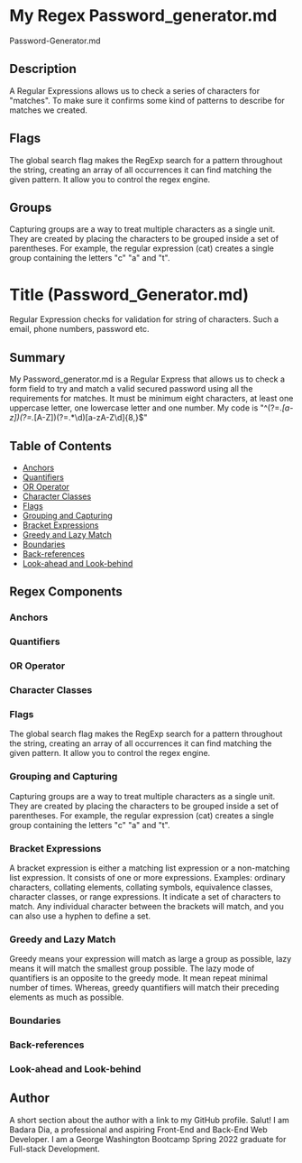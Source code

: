 # My Regex Password_generator.md
Password-Generator.md

## Description
A Regular Expressions allows us to check a series of characters for "matches". To make sure it confirms some kind of patterns to describe for matches we created.

## Flags

The global search flag makes the RegExp search for a pattern throughout the string, creating an array of all occurrences it can find matching the given pattern. It allow you to control the regex engine.


## Groups

Capturing groups are a way to treat multiple characters as a single unit. They are created by placing the characters to be grouped inside a set of parentheses. For example, the regular expression (cat) creates a single group containing the letters "c" "a" and "t".


# Title (Password_Generator.md)

Regular Expression checks for validation for string of characters. Such a email, phone numbers, password etc. 


## Summary

My Password_generator.md is a Regular Express that allows us to check a form field to try and match a valid secured password using all the requirements for matches. It must be minimum eight characters, at least one uppercase letter, one lowercase letter and one number. 
My code is "^(?=.*[a-z])(?=.*[A-Z])(?=.*\d)[a-zA-Z\d]{8,}$"


## Table of Contents

- [Anchors](#anchors)
- [Quantifiers](#quantifiers)
- [OR Operator](#or-operator)
- [Character Classes](#character-classes)
- [Flags](#flags)
- [Grouping and Capturing](#grouping-and-capturing)
- [Bracket Expressions](#bracket-expressions)
- [Greedy and Lazy Match](#greedy-and-lazy-match)
- [Boundaries](#boundaries)
- [Back-references](#back-references)
- [Look-ahead and Look-behind](#look-ahead-and-look-behind)


## Regex Components

### Anchors

### Quantifiers

### OR Operator

### Character Classes

### Flags

The global search flag makes the RegExp search for a pattern throughout the string, creating an array of all occurrences it can find matching the given pattern. It allow you to control the regex engine.

### Grouping and Capturing

Capturing groups are a way to treat multiple characters as a single unit. They are created by placing the characters to be grouped inside a set of parentheses. For example, the regular expression (cat) creates a single group containing the letters "c" "a" and "t".

### Bracket Expressions

A bracket expression is either a matching list expression or a non-matching list expression. It consists of one or more expressions. Examples: ordinary characters, collating elements, collating symbols, equivalence classes, character classes, or range expressions. It indicate a set of characters to match. Any individual character between the brackets will match, and you can also use a hyphen to define a set.

### Greedy and Lazy Match

Greedy means your expression will match as large a group as possible, lazy means it will match the smallest group possible. 
The lazy mode of quantifiers is an opposite to the greedy mode. It mean repeat minimal number of times. Whereas, greedy quantifiers will match their preceding elements as much as possible.

### Boundaries

### Back-references

### Look-ahead and Look-behind

## Author

A short section about the author with a link to my GitHub profile.
Salut! I am Badara Dia, a professional and aspiring Front-End and Back-End Web Developer. I am a George Washington Bootcamp Spring 2022 graduate for Full-stack Development.
